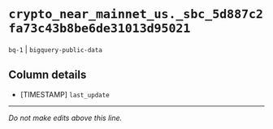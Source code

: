 # `crypto_near_mainnet_us._sbc_5d887c2fa73c43b8be6de31013d95021`
`bq-1` | `bigquery-public-data`

## Column details
* [TIMESTAMP] `last_update`

-------------------------------------------------------------------------------
*Do not make edits above this line.*
